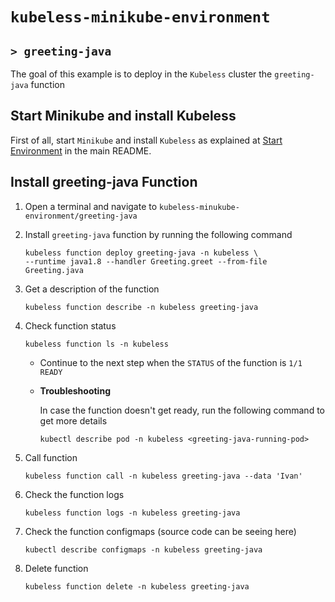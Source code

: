 # `kubeless-minikube-environment`
## `> greeting-java`

The goal of this example is to deploy in the `Kubeless` cluster the `greeting-java` function

## Start Minikube and install Kubeless

First of all, start `Minikube` and install `Kubeless` as explained at [Start Environment](https://github.com/ivangfr/kubeless-minikube-environment#start-environment) in the main README.

## Install greeting-java Function 

1. Open a terminal and navigate to `kubeless-minukube-environment/greeting-java`

1. Install `greeting-java` function by running the following command
   ```
   kubeless function deploy greeting-java -n kubeless \
   --runtime java1.8 --handler Greeting.greet --from-file Greeting.java
   ```

1. Get a description of the function
   ```
   kubeless function describe -n kubeless greeting-java
   ```

1. Check function status
   ```
   kubeless function ls -n kubeless
   ```
   - Continue to the next step when the `STATUS` of the function is `1/1 READY`

   - **Troubleshooting**

     In case the function doesn't get ready, run the following command to get more details
     ```
     kubectl describe pod -n kubeless <greeting-java-running-pod>
     ```

1. Call function
   ```
   kubeless function call -n kubeless greeting-java --data 'Ivan'
   ````

1. Check the function logs
   ```
   kubeless function logs -n kubeless greeting-java
   ```

1. Check the function configmaps (source code can be seeing here)
   ```
   kubectl describe configmaps -n kubeless greeting-java
   ```

1. Delete function
   ```
   kubeless function delete -n kubeless greeting-java
   ```


